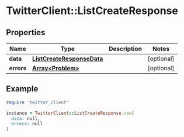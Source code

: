 # TwitterClient::ListCreateResponse

## Properties

| Name | Type | Description | Notes |
| ---- | ---- | ----------- | ----- |
| **data** | [**ListCreateResponseData**](ListCreateResponseData.md) |  | [optional] |
| **errors** | [**Array&lt;Problem&gt;**](Problem.md) |  | [optional] |

## Example

```ruby
require 'twitter_client'

instance = TwitterClient::ListCreateResponse.new(
  data: null,
  errors: null
)
```

